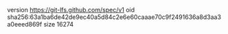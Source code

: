 version https://git-lfs.github.com/spec/v1
oid sha256:63a1ba6de42de9ec40a5d84c2e6e60caaae70c9f2491636a8d3aa3a0eeed869f
size 16274
